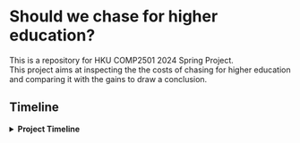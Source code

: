 # Should we chase for higher education?
This is a repository for HKU COMP2501 2024 Spring Project.<br>
This project aims at inspecting the the costs of chasing for higher education and comparing it with the gains to draw a conclusion.

## Timeline

<details>
<summary><strong>Project Timeline</strong></summary>
<p>

- **2023-03-28**: Start writing proposal
- **2023-04-11**: Proposal deadline and start researching
- **2023-05-09**: Presentation video deadline
</p>
</details>
